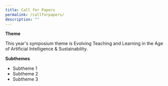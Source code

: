 ```yaml
---
title: Call for Papers
permalink: /callforpapers/
description: ""
---
```

**Theme**

This year's symposium theme is Evolving Teaching and Learning in the Age of Artificial Intelligence & Sustainability.

**Subthemes**

* Subtheme 1
* Subtheme 2
* Subtheme 3


